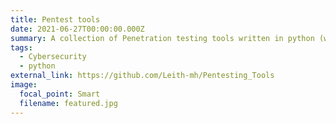 ```yaml
---
title: Pentest tools
date: 2021-06-27T00:00:00.000Z
summary: A collection of Penetration testing tools written in python (work in progress)
tags:
  - Cybersecurity
  - python
external_link: https://github.com/Leith-mh/Pentesting_Tools
image:
  focal_point: Smart
  filename: featured.jpg
---
```


